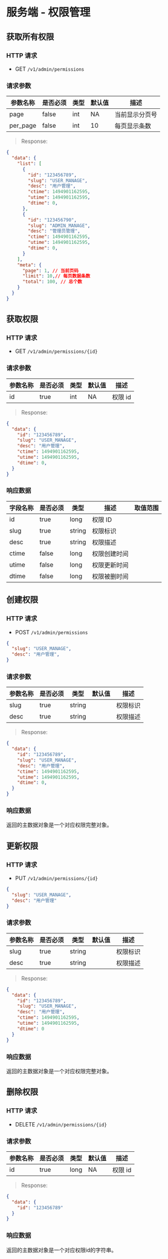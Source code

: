 # 服务端 - 权限管理
## 获取所有权限

### HTTP 请求

- GET `/v1/admin/permissions`

### 请求参数

| 参数名称  | 是否必须 | 类型   | 默认值 | 描述 
| -------- | ------- | ------ | ----- | -----------
| page     | false   | int    | NA    | 当前显示分页号
| per_page | false   | int    | 10    | 每页显示条数

> Response:

```json
{  
  "data": {
    "list": [
      {
        "id": "123456789",
        "slug": "USER_MANAGE",
        "desc": "用户管理",
        "ctime": 1494901162595,
        "utime": 1494901162595,
        "dtime": 0,
      },
      {
        "id": "123456790",
        "slug": "ADMIN_MANAGE",
        "desc": "管理员管理",
        "ctime": 1494901162595,
        "utime": 1494901162595,
        "dtime": 0,
      }
    ],
    "meta": {
      "page": 1, // 当前页码
      "limit": 10,// 每页数据条数
      "total": 100, // 总个数
    }
  }
}
```

## 获取权限

### HTTP 请求

- GET `/v1/admin/permissions/{id}`

### 请求参数

| 参数名称 | 是否必须 | 类型   | 默认值 | 描述 
| ------- | ------- | ------ | ----- | -----------
| id      | true    | int    | NA    | 权限 id

> Response:

```json
{  
  "data": {
    "id": "123456789",
    "slug": "USER_MANAGE",
    "desc": "用户管理",
    "ctime": 1494901162595,
    "utime": 1494901162595,
    "dtime": 0,
  }
}
```

### 响应数据

| 字段名称   | 是否必须 | 类型   | 描述       | 取值范围 |
| --------- | ------- | ------ | ---------- | ------- |
| id        | true    | long   | 权限 ID    |         |
| slug      | true    | string | 权限标识    |         |
| desc      | true    | string | 权限描述    |         |
| ctime     | false   | long   | 权限创建时间  |         |
| utime     | false   | long   | 权限更新时间  |         |
| dtime     | false   | long   | 权限被删时间  |         |

## 创建权限

### HTTP 请求

- POST `/v1/admin/permissions`

```json
{
  "slug": "USER_MANAGE",
  "desc": "用户管理",
}
```

### 请求参数

| 参数名称   | 是否必须 | 类型   | 默认值 | 描述 
| --------- | ------- | ------ | ------ | -----------
| slug      | true    | string |        | 权限标识
| desc      | true    | string |        | 权限描述 

> Response:

```json
{  
  "data": {
    "id": "123456789",
    "slug": "USER_MANAGE",
    "desc": "用户管理",
    "ctime": 1494901162595,
    "utime": 1494901162595,
    "dtime": 0,
  }
}
```

### 响应数据
返回的主数据对象是一个对应权限完整对象。

## 更新权限

### HTTP 请求

- PUT `/v1/admin/permissions/{id}`

```json
{
  "slug": "USER_MANAGE",
  "desc": "用户管理"
}
```

### 请求参数

| 参数名称   | 是否必须 | 类型   | 默认值 | 描述 
| --------- | ------- | ------ | ------ | -----------
| slug      | true    | string |        | 权限标识
| desc      | true    | string |        | 权限描述 

> Response:

```json
{  
  "data": {
    "id": "123456789",
    "slug": "USER_MANAGE",
    "desc": "用户管理",
    "ctime": 1494901162595,
    "utime": 1494901162595,
    "dtime": 0
  }
}
```

### 响应数据
返回的主数据对象是一个对应权限完整对象。

## 删除权限

### HTTP 请求

- DELETE `/v1/admin/permissions/{id}`

### 请求参数

| 参数名称 | 是否必须 | 类型   | 默认值 | 描述 
| ------- | ------- | ------ | ----- | -----------
| id      | true    | long   | NA    | 权限 id

> Response:

```json
{  
  "data": {
    "id": "123456789"
  }
}
```

### 响应数据

返回的主数据对象是一个对应权限id的字符串。